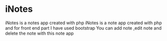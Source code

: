 # iNotes
iNotes is a notes app created with php 
iNotes is a note app created with php and for front end part I have used bootstrap 
You can add note ,edit note and delete the note with this note app 

